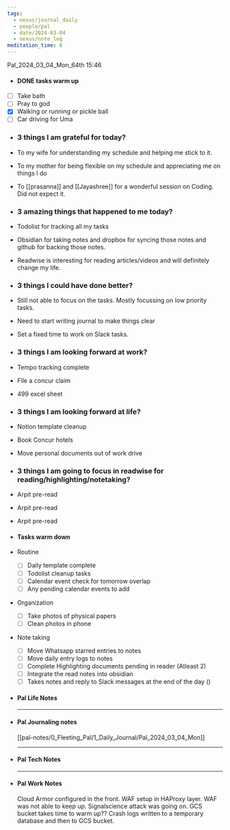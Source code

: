```yaml
---
tags:
  - nexus/journal_daily
  - people/pal
  - date/2024-03-04
  - nexus/note_log
meditation_time: 0
---
```


Pal_2024_03_04_Mon_64th
15:46

- #### DONE tasks warm up
- [ ] Take bath
- [ ] Pray to god
- [x] Walking or running or pickle ball
- [ ] Car driving for Uma
- ### 3 things I am grateful for today?
- To my wife for understanding my schedule and helping me stick to it.
- To my mother for being flexible on my schedule and appreciating me on things I do
- To [[prasanna]] and [[Jayashree]] for a wonderful session on Coding. Did not expect it.
- ### 3 amazing things that happened to me today?
- Todolist for tracking all my tasks
- Obsidian for taking notes and dropbox for syncing those notes and github for backing those notes.
- Readwise is interesting for reading articles/videos and will definitely change my life.
- ### 3 things I could have done better?
- Still not able to focus on the tasks. Mostly focussing on low priority tasks.
- Need to start writing journal to make things clear
- Set a fixed time to work on Slack tasks.
- ### 3 things I am looking forward at work?
- Tempo tracking complete
- File a concur claim
- 499 excel sheet
- ### 3 things I am looking forward at life?
- Notion template cleanup
- Book Concur hotels
- Move personal documents out of work drive
- ### 3 things I am going to focus in readwise for reading/highlighting/notetaking?
- Arpit pre-read
- Arpit pre-read
- Arpit pre-read
- #### Tasks warm down
- Routine
	- [ ] Daily template complete
	- [ ] Todolist cleanup tasks
	- [ ] Calendar event check for tomorrow overlap
	- [ ] Any pending calendar events to add
- Organization
	- [ ] Take photos of physical papers
	- [ ] Clean photos in phone
- Note taking
	- [ ] Move Whatsapp starred entries to notes
	- [ ] Move daily entry logs to notes
	- [ ] Complete Highlighting documents pending in reader (Atleast 2)
	- [ ] Integrate the read notes into obsidian
	- [ ] Takes notes and reply to Slack messages at the end of the day ()
- #### Pal Life Notes
  
  
  
  -----------
- #### Pal Journaling notes 
  
  [[pal-notes/0_Fleeting_Pal/1_Daily_Journal/Pal_2024_03_04_Mon]]
  
  ------
- #### Pal Tech Notes
  
  
  
  
  
  ------
- #### Pal Work Notes
  
  
  Cloud Armor configured in the front.
  WAF setup in HAProxy layer. WAF was not able to keep up. 
  Signalscience attack was going on. 
  GCS bucket takes time to warm up?? Crash logs written to a temporary database and then to GCS bucket.